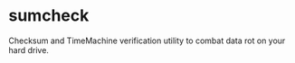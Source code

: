 sumcheck
========

Checksum and TimeMachine verification utility to combat data rot on your hard drive.
